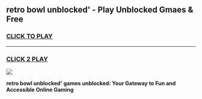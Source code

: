 
## retro bowl unblocked' - Play Unblocked Gmaes & Free
<h3>
<a href="https://news.freeplayer.one?title=retro_bowl_unblocked'&ref=23F">CLICK TO PLAY</a></h3>
<hr>

<h3>
<a href="https://news.freeplayer.one?title=retro_bowl_unblocked'&ref=23F">CLICK 2 PLAY</a>
  
</h3>

<a href="https://news.freeplayer.one?title=retro_bowl_unblocked'&ref=23F/"><img src="https://clearcache.store/games.png"></a>


**retro bowl unblocked' games unblocked: Your Gateway to Fun and Accessible Online Gaming**
